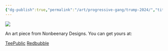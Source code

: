```yaml
---
{"dg-publish":true,"permalink":"/art/progressive-gang/trump-2024/","title":"Trump 2024","tags":["Art","Progressive Gang"]}
---
```



![](https://baserow-media.ams3.digitaloceanspaces.com/user_files/JaC1ZH0d1Xz1dXb3lpgpF43JjZ4P5A70_6ff43053ae6e103d1221ebee18179aa04b9e26c169334e1157f61be8f977108f.jpg)

An art piece from Nonbeenary Designs. You can get yours at:

[TeePublic](https://www.teepublic.com/t-shirt/46464190-trump-in-jail-2024)
[Redbubble](https://www.redbubble.com/shop/ap/146867266?ref=studio-promote)
